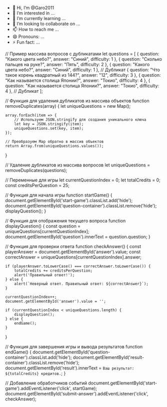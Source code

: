 - 👋 Hi, I’m @Garo2011
- 👀 I’m interested in ...
- 🌱 I’m currently learning ...
- 💞️ I’m looking to collaborate on ...
- 📫 How to reach me ...
- 😄 Pronouns: ...
- ⚡ Fun fact: ...

<!---
Garo2011/Garo2011 is a ✨ special ✨ repository because its `README.md` (this file) appears on your GitHub profile.
You can click the Preview link to take a look at your changes.
--->
// Пример массива вопросов с дубликатами
let questions = [
    { question: "Какого цвета небо?", answer: "Синий", difficulty: 1 },
    { question: "Сколько пальцев на руке?", answer: "Пять", difficulty: 2 },
    { question: "Какого цвета небо?", answer: "Синий", difficulty: 1 }, // Дубликат
    { question: "Что такое корень квадратный из 144?", answer: "12", difficulty: 3 },
    { question: "Как называется столица Японии?", answer: "Токио", difficulty: 4 },
    { question: "Как называется столица Японии?", answer: "Токио", difficulty: 4 }, // Дубликат
];

// Функция для удаления дубликатов из массива объектов
function removeDuplicates(array) {
    let uniqueQuestions = new Map();

    array.forEach(item => {
        // Используем JSON.stringify для создания уникального ключа
        let key = JSON.stringify(item);
        uniqueQuestions.set(key, item);
    });

    // Преобразуем Map обратно в массив объектов
    return Array.from(uniqueQuestions.values());
}

// Удаление дубликатов из массива вопросов
let uniqueQuestions = removeDuplicates(questions);

// Переменные для игры
let currentQuestionIndex = 0;
let totalCredits = 0;
const creditsPerQuestion = 25;

// Функция для начала игры
function startGame() {
    document.getElementById('start-game').classList.add('hide');
    document.getElementById('question-container').classList.remove('hide');
    displayQuestion();
}

// Функция для отображения текущего вопроса
function displayQuestion() {
    const question = uniqueQuestions[currentQuestionIndex];
    document.getElementById('question').innerText = question.question;
}

// Функция для проверки ответа
function checkAnswer() {
    const playerAnswer = document.getElementById('answer').value;
    const correctAnswer = uniqueQuestions[currentQuestionIndex].answer;

    if (playerAnswer.toLowerCase() === correctAnswer.toLowerCase()) {
        totalCredits += creditsPerQuestion;
        alert('Правильный ответ!');
    } else {
        alert(`Неверный ответ. Правильный ответ: ${correctAnswer}`);
    }

    currentQuestionIndex++;
    document.getElementById('answer').value = '';

    if (currentQuestionIndex < uniqueQuestions.length) {
        displayQuestion();
    } else {
        endGame();
    }
}

// Функция для завершения игры и вывода результатов
function endGame() {
    document.getElementById('question-container').classList.add('hide');
    document.getElementById('result-container').classList.remove('hide');
    document.getElementById('result').innerText = `Ваш результат: ${totalCredits} кредитов.`;
}

// Добавление обработчиков событий
document.getElementById('start-game').addEventListener('click', startGame);
document.getElementById('submit-answer').addEventListener('click', checkAnswer);
